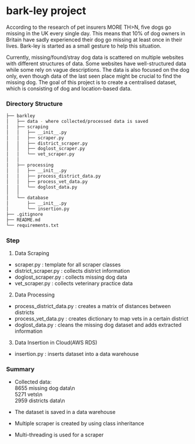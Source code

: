 # bark-ley project

According to the research of pet insurers MORE TH>N, five dogs go missing in the UK every single day. This means that 10% of dog owners in Britain have sadly experienced their dog go missing at least once in their lives. Bark-ley is started as a small gesture to help this situation. 

Currently, missing/found/stray dog data is scattered on multiple websites with different structures of data. Some websites have well-structured data while some rely on vague descriptions. The data is also focused on the dog only, even though data of the last seen place might be crucial to find the missing dog. The goal of this project is to create a centralised dataset, which is consisting of dog and location-based data.


### Directory Structure

```bash
├── barkley
│   ├── data - where collected/processed data is saved
│   ├── scraping
│   │   ├── __init__.py
│   │   ├── scraper.py
│   │   ├── district_scraper.py
│   │   ├── doglost_scraper.py
│   │   └── vet_scraper.py
│   │
│   ├── processing
│   │   ├── __init__.py
│   │   ├── process_district_data.py
│   │   ├── process_vet_data.py
│   │   └── doglost_data.py
│   │
│   └── database
│       ├── __init__.py
│       └── insertion.py
├── .gitignore
├── README.md
└── requirements.txt
```


### Step

1) Data Scraping
- scraper.py : template for all scraper classes
- district_scraper.py : collects district information
- doglost_scraper.py : collects missing dog data
- vet_scraper.py : collects veterinary practice data


2) Data Processing

- process_district_data.py : creates a matrix of distances between districts 
- process_vet_data.py : creates dictionary to map vets in a certain district
- doglost_data.py : cleans the missing dog dataset and adds extracted information


3) Data Insertion in Cloud(AWS RDS)
- insertion.py : inserts dataset into a data warehouse

### Summary

- Collected data:<br/>
  8655 missing dog data\n<br/>
  5271 vets\n<br/>
  2959 districts data\n<br/>

- The dataset is saved in a data warehouse
- Multiple scraper is created by using class inheritance
- Multi-threading is used for a scraper



